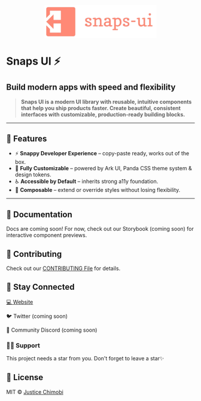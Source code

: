 <p align="center">
  <a href="https://github.com/snaps-ui/snaps-ui">
    <img src="https://raw.githubusercontent.com/snaps-ui/snaps-ui/main/apps/website/public/app-logo.png?raw=true" alt="snaps logo" width="300" />
  </a>
</p>

# Snaps UI ⚡

## Build modern apps with speed and flexibility

> **Snaps UI is a modern UI library with reusable, intuitive components that help you ship products faster. Create beautiful, consistent interfaces with customizable, production-ready building blocks.**

---

## 🚀 Features

- ⚡ **Snappy Developer Experience** – copy-paste ready, works out of the box.
- 🎨 **Fully Customizable** – powered by Ark UI, Panda CSS theme system & design tokens.
- ♿ **Accessible by Default** – inherits strong a11y foundation.
- 🧩 **Composable** – extend or override styles without losing flexibility.

---

## 📖 Documentation

Docs are coming soon!
For now, check out our Storybook (coming soon) for interactive component previews.

## 🤝 Contributing

Check out our [CONTRIBUTING File](CONTRIBUTING.md) for details.

## 📣 Stay Connected

[💻 Website](https://snaps-ui.vercel.app/)

🐦 Twitter (coming soon)

💬 Community Discord (coming soon)

### 🙏🏽 Support

This project needs a star️ from you. Don't forget to leave a star✨

## 📜 License

MIT © [Justice Chimobi](LICENSE)
